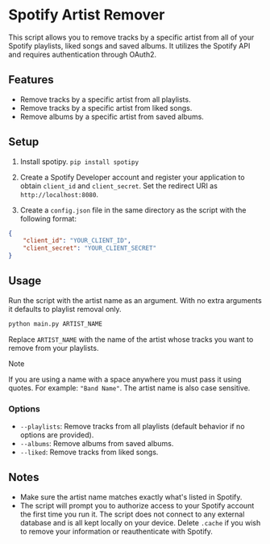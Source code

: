 # Spotify Artist Remover

This script allows you to remove tracks by a specific artist from all of your Spotify playlists, liked songs and saved albums. It utilizes the Spotify API and requires authentication through OAuth2.

## Features

- Remove tracks by a specific artist from all playlists.
- Remove tracks by a specific artist from liked songs.
- Remove albums by a specific artist from saved albums.

## Setup

1. Install spotipy. `pip install spotipy`

2. Create a Spotify Developer account and register your application to obtain `client_id` and `client_secret`. Set the redirect URI as `http://localhost:8080`.

3. Create a `config.json` file in the same directory as the script with the following format:

```json
{
    "client_id": "YOUR_CLIENT_ID",
    "client_secret": "YOUR_CLIENT_SECRET"
}
```

## Usage

Run the script with the artist name as an argument.
With no extra arguments it defaults to playlist removal only.

```bash
python main.py ARTIST_NAME
```

Replace `ARTIST_NAME` with the name of the artist whose tracks you want to remove from your playlists.

> [!NOTE]
If you are using a name with a space anywhere you must pass it using quotes. For example: `"Band Name"`.
The artist name is also case sensitive.

### Options

- `--playlists`: Remove tracks from all playlists (default behavior if no options are provided).
- `--albums`: Remove albums from saved albums.
- `--liked`: Remove tracks from liked songs.

## Notes

- Make sure the artist name matches exactly what's listed in Spotify.
- The script will prompt you to authorize access to your Spotify account the first time you run it. The script does not connect to any external database and is all kept locally on your device. Delete `.cache` if you wish to remove your information or reauthenticate with Spotify.
